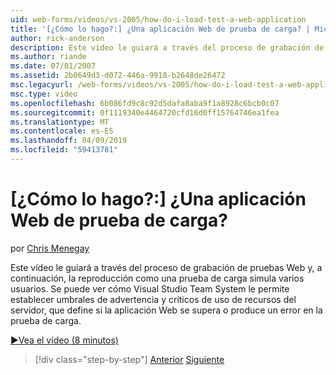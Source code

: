 ```yaml
---
uid: web-forms/videos/vs-2005/how-do-i-load-test-a-web-application
title: '[¿Cómo lo hago?:] ¿Una aplicación Web de prueba de carga? | Microsoft Docs'
author: rick-anderson
description: Este vídeo le guiará a través del proceso de grabación de pruebas Web y, a continuación, la reproducción como una prueba de carga simula varios usuarios. Vemos cómo Visual Studio...
ms.author: riande
ms.date: 07/01/2007
ms.assetid: 2b0649d3-d072-446a-9918-b2648de26472
msc.legacyurl: /web-forms/videos/vs-2005/how-do-i-load-test-a-web-application
msc.type: video
ms.openlocfilehash: 6b086fd9c8c92d5dafa8aba9f1a8928c6bcb0c07
ms.sourcegitcommit: 0f1119340e4464720cfd16d0ff15764746ea1fea
ms.translationtype: MT
ms.contentlocale: es-ES
ms.lasthandoff: 04/09/2019
ms.locfileid: "59413781"
---
```

# <a name="how-do-i-load-test-a-web-application"></a>[¿Cómo lo hago?:] ¿Una aplicación Web de prueba de carga?

por [Chris Menegay](https://twitter.com/CMenegay)

Este vídeo le guiará a través del proceso de grabación de pruebas Web y, a continuación, la reproducción como una prueba de carga simula varios usuarios. Se puede ver cómo Visual Studio Team System le permite establecer umbrales de advertencia y críticos de uso de recursos del servidor, que define si la aplicación Web se supera o produce un error en la prueba de carga.

[&#9654;Vea el vídeo (8 minutos)](https://channel9.msdn.com/Blogs/ASP-NET-Site-Videos/how-do-i-load-test-a-web-application)

> [!div class="step-by-step"]
> [Anterior](how-do-i-practice-test-driven-development.md)
> [Siguiente](how-do-i-tune-web-application-performance-with-profiling.md)

